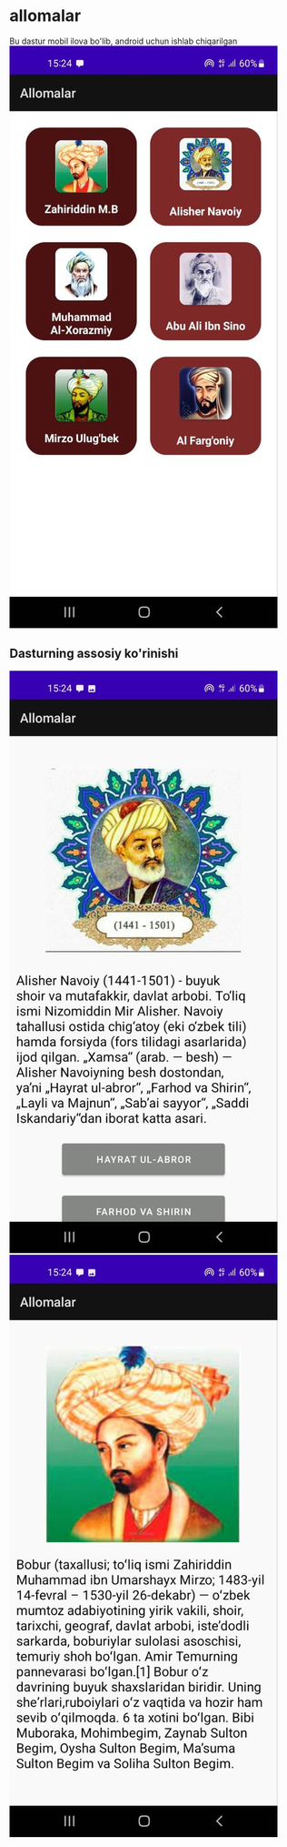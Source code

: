 # allomalar
Bu dastur mobil ilova bo'lib, android uchun ishlab chiqarilgan
<img src="./allomalar_asosiy_main.jpg">
<h2>Dasturning assosiy ko'rinishi</h2>
<img src="./alisherN.jpg">
<img src="./bobur.jpg">
